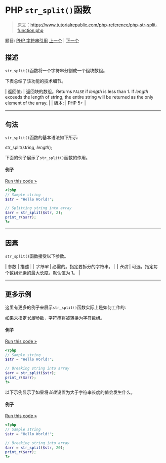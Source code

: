 # PHP `str_split()`函数

> 原文：<https://www.tutorialrepublic.com/php-reference/php-str-split-function.php>

题目: [PHP 字符串引用](php-string-functions.php) [上一个](php-str-shuffle-function.php) | [下一个](php-str-word-count-function.php)

## 描述

`str_split()`函数将一个字符串分割成一个组块数组。

下表总结了该功能的技术细节。

| 返回值: | 返回块的数组。Returns `FALSE` if *length* is less than 1\. If *length* exceeds the length of string, the entire string will be returned as the only element of the array. |
| 版本: | PHP 5+ |

* * *

## 句法

`str_split()`函数的基本语法如下所示:

str_split(*string*, *length*);

下面的例子展示了`str_split()`函数的作用。

#### 例子

[Run this code »](../codelab.php?topic=php&file=split-a-string-into-an-array "Run this code to view the output")

```php
<?php
// Sample string
$str = "Hello World!";

// Splitting string into array
$arr = str_split($str, 2);
print_r($arr);
?>
```

* * *

## 因素

`str_split()`函数接受以下参数。

| 参数 | 描述 |
| *字符串* | 必需的。指定要拆分的字符串。 |
| *长度* | 可选。指定每个数组元素的最大长度。默认值为 1。 |

* * *

## 更多示例

这里有更多的例子来展示`str_split()`函数实际上是如何工作的:

如果未指定*长度*参数，字符串将被转换为字符数组。

#### 例子

[Run this code »](../codelab.php?topic=php&file=convert-a-string-into-an-array-of-characters "Run this code to view the output")

```php
<?php
// Sample string
$str = "Hello World!";

// Breaking string into array
$arr = str_split($str);
print_r($arr);
?>
```

以下示例显示了如果将*长度*设置为大于字符串长度的值会发生什么。

#### 例子

[Run this code »](../codelab.php?topic=php&file=when-length-parameter-value-exceeds-the-string-length "Run this code to view the output")

```php
<?php
// Sample string
$str = "Hello World!";

// Breaking string into array
$arr = str_split($str, 20);
print_r($arr);
?>
```